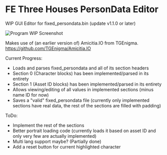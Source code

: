 # FE Three Houses PersonData Editor
WIP GUI Editor for fixed_persondata.bin (update v1.1.0 or later)

![Program WIP Screenshot](https://cdn.discordapp.com/attachments/377899265424621569/687053814733209605/unknown.png)

Makes use of (an earlier version of) Amicitia.IO from TGEnigma.
https://github.com/TGEnigma/Amicitia.IO

Current Progress:
- Loads and parses fixed_persondata and all of its section headers
- Section 0 (Character blocks) has been implemented/parsed in its entirety
- Section 1 (Asset ID blocks) has been implemented/parsed in its entirety
- Allows viewing/editing of all values in implemented sections (minus name ID for now)
- Saves a "valid" fixed_persondata file (currently only implemented sections have real data, the rest of the sections are filled with padding)

ToDo:
- Implement the rest of the sections
- Better portrait loading code (currently loads it based on asset ID and only very few are actually implemented)
- Multi lang support maybe? (Partially done)
- Add a reset button for current highlighted character

